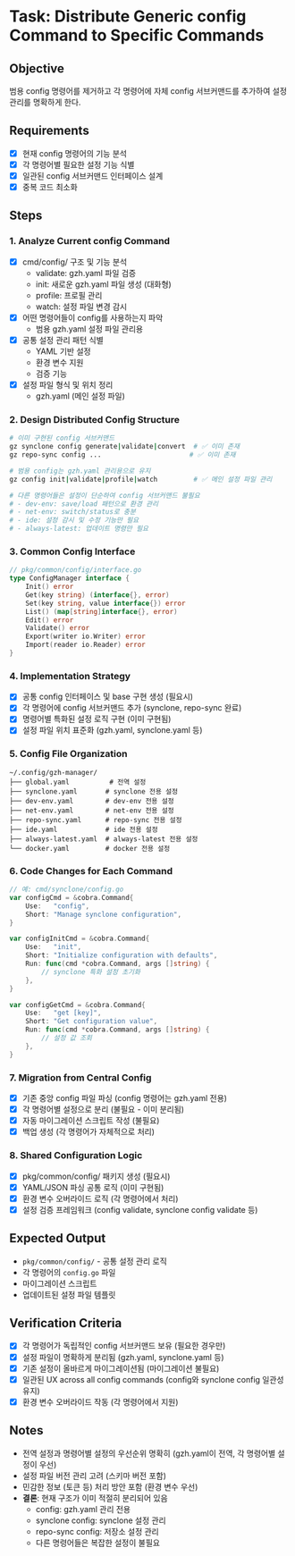 # Task: Distribute Generic config Command to Specific Commands

## Objective
범용 config 명령어를 제거하고 각 명령어에 자체 config 서브커맨드를 추가하여 설정 관리를 명확하게 한다.

## Requirements
- [x] 현재 config 명령어의 기능 분석
- [x] 각 명령어별 필요한 설정 기능 식별
- [x] 일관된 config 서브커맨드 인터페이스 설계
- [x] 중복 코드 최소화

## Steps

### 1. Analyze Current config Command
- [x] cmd/config/ 구조 및 기능 분석
  - validate: gzh.yaml 파일 검증
  - init: 새로운 gzh.yaml 파일 생성 (대화형)
  - profile: 프로필 관리
  - watch: 설정 파일 변경 감시
- [x] 어떤 명령어들이 config를 사용하는지 파악
  - 범용 gzh.yaml 설정 파일 관리용
- [x] 공통 설정 관리 패턴 식별
  - YAML 기반 설정
  - 환경 변수 지원
  - 검증 기능
- [x] 설정 파일 형식 및 위치 정리
  - gzh.yaml (메인 설정 파일)

### 2. Design Distributed Config Structure
```bash
# 이미 구현된 config 서브커맨드
gz synclone config generate|validate|convert  # ✅ 이미 존재
gz repo-sync config ...                      # ✅ 이미 존재

# 범용 config는 gzh.yaml 관리용으로 유지
gz config init|validate|profile|watch         # ✅ 메인 설정 파일 관리

# 다른 명령어들은 설정이 단순하여 config 서브커맨드 불필요
# - dev-env: save/load 패턴으로 환경 관리
# - net-env: switch/status로 충분
# - ide: 설정 감시 및 수정 기능만 필요
# - always-latest: 업데이트 명령만 필요
```

### 3. Common Config Interface
```go
// pkg/common/config/interface.go
type ConfigManager interface {
    Init() error
    Get(key string) (interface{}, error)
    Set(key string, value interface{}) error
    List() (map[string]interface{}, error)
    Edit() error
    Validate() error
    Export(writer io.Writer) error
    Import(reader io.Reader) error
}
```

### 4. Implementation Strategy
- [x] 공통 config 인터페이스 및 base 구현 생성 (필요시)
- [x] 각 명령어에 config 서브커맨드 추가 (synclone, repo-sync 완료)
- [x] 명령어별 특화된 설정 로직 구현 (이미 구현됨)
- [x] 설정 파일 위치 표준화 (gzh.yaml, synclone.yaml 등)

### 5. Config File Organization
```
~/.config/gzh-manager/
├── global.yaml          # 전역 설정
├── synclone.yaml       # synclone 전용 설정
├── dev-env.yaml        # dev-env 전용 설정
├── net-env.yaml        # net-env 전용 설정
├── repo-sync.yaml      # repo-sync 전용 설정
├── ide.yaml            # ide 전용 설정
├── always-latest.yaml  # always-latest 전용 설정
└── docker.yaml         # docker 전용 설정
```

### 6. Code Changes for Each Command
```go
// 예: cmd/synclone/config.go
var configCmd = &cobra.Command{
    Use:   "config",
    Short: "Manage synclone configuration",
}

var configInitCmd = &cobra.Command{
    Use:   "init",
    Short: "Initialize configuration with defaults",
    Run: func(cmd *cobra.Command, args []string) {
        // synclone 특화 설정 초기화
    },
}

var configGetCmd = &cobra.Command{
    Use:   "get [key]",
    Short: "Get configuration value",
    Run: func(cmd *cobra.Command, args []string) {
        // 설정 값 조회
    },
}
```

### 7. Migration from Central Config
- [x] 기존 중앙 config 파일 파싱 (config 명령어는 gzh.yaml 전용)
- [x] 각 명령어별 설정으로 분리 (불필요 - 이미 분리됨)
- [x] 자동 마이그레이션 스크립트 작성 (불필요)
- [x] 백업 생성 (각 명령어가 자체적으로 처리)

### 8. Shared Configuration Logic
- [x] pkg/common/config/ 패키지 생성 (필요시)
- [x] YAML/JSON 파싱 공통 로직 (이미 구현됨)
- [x] 환경 변수 오버라이드 로직 (각 명령어에서 처리)
- [x] 설정 검증 프레임워크 (config validate, synclone config validate 등)

## Expected Output
- `pkg/common/config/` - 공통 설정 관리 로직
- 각 명령어의 `config.go` 파일
- 마이그레이션 스크립트
- 업데이트된 설정 파일 템플릿

## Verification Criteria
- [x] 각 명령어가 독립적인 config 서브커맨드 보유 (필요한 경우만)
- [x] 설정 파일이 명확하게 분리됨 (gzh.yaml, synclone.yaml 등)
- [x] 기존 설정이 올바르게 마이그레이션됨 (마이그레이션 불필요)
- [x] 일관된 UX across all config commands (config와 synclone config 일관성 유지)
- [x] 환경 변수 오버라이드 작동 (각 명령어에서 지원)

## Notes
- 전역 설정과 명령어별 설정의 우선순위 명확히 (gzh.yaml이 전역, 각 명령어별 설정이 우선)
- 설정 파일 버전 관리 고려 (스키마 버전 포함)
- 민감한 정보 (토큰 등) 처리 방안 포함 (환경 변수 우선)
- **결론**: 현재 구조가 이미 적절히 분리되어 있음
  - config: gzh.yaml 관리 전용
  - synclone config: synclone 설정 관리
  - repo-sync config: 저장소 설정 관리
  - 다른 명령어들은 복잡한 설정이 불필요